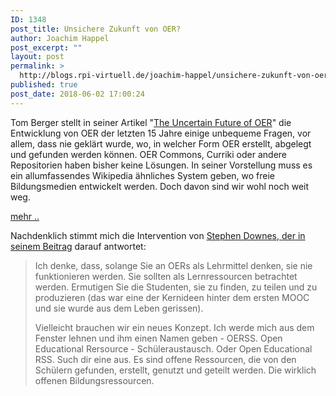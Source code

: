```yaml
---
ID: 1348
post_title: Unsichere Zukunft von OER?
author: Joachim Happel
post_excerpt: ""
layout: post
permalink: >
  http://blogs.rpi-virtuell.de/joachim-happel/unsichere-zukunft-von-oer/
published: true
post_date: 2018-06-02 17:00:24
---
```

Tom Berger stellt in seiner Artikel "<a href="https://www.edutopia.org/article/uncertain-future-oer">The Uncertain Future of OER</a>" die Entwicklung von OER der letzten 15 Jahre einige unbequeme Fragen, vor allem, dass nie geklärt wurde, wo, in welcher Form OER erstellt, abgelegt und gefunden werden können. OER Commons, Curriki oder andere Repositorien haben bisher keine Lösungen. In seiner Vorstellung muss es ein allumfassendes Wikipedia ähnliches System geben, wo freie Bildungsmedien entwickelt werden. Doch davon sind wir wohl noch weit weg.

<a href="https://www.edutopia.org/article/uncertain-future-oer">mehr ..</a>

Nachdenklich stimmt mich die Intervention von <a href="https://www.downes.ca/post/68169">Stephen Downes, der in seinem Beitrag</a> darauf antwortet:
<blockquote>Ich denke, dass, solange Sie an OERs als Lehrmittel denken, sie nie funktionieren werden. Sie sollten als Lernressourcen betrachtet werden. Ermutigen Sie die Studenten, sie zu finden, zu teilen und zu produzieren (das war eine der Kernideen hinter dem ersten MOOC und sie wurde aus dem Leben gerissen).

Vielleicht brauchen wir ein neues Konzept. Ich werde mich aus dem Fenster lehnen und ihm einen Namen geben - OERSS. Open Educational Rersource - Schüleraustausch. Oder Open Educational RSS. Such dir eine aus. Es sind offene Ressourcen, die von den Schülern gefunden, erstellt, genutzt und geteilt werden. Die wirklich offenen Bildungsressourcen.</blockquote>
&nbsp;